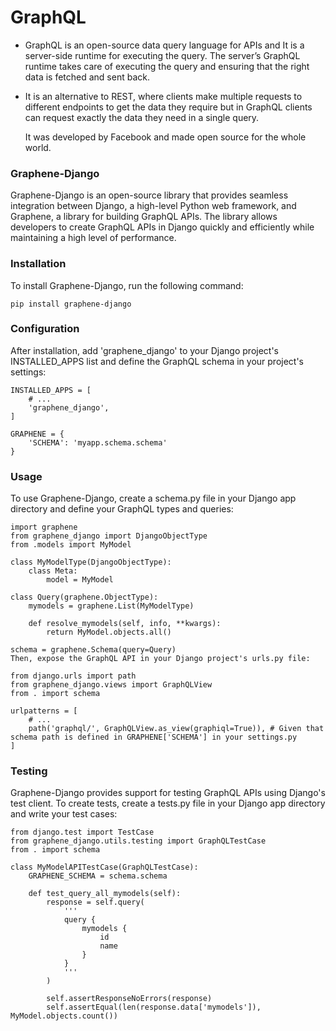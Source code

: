 # GraphQL 
+ GraphQL is an open-source data query language for APIs and It is a server-side runtime for executing the query. The server’s GraphQL runtime takes care of executing the query and ensuring that the right data is fetched and sent back.

+  It is an alternative to REST, where clients make multiple requests to different endpoints to get the data they require but in GraphQL clients can request exactly the data they need in a single query.

   It was developed by Facebook and made open source for the whole world.


### Graphene-Django

Graphene-Django is an open-source library that provides seamless integration between Django, a high-level Python web framework, and Graphene, a library for building GraphQL APIs. The library allows developers to create GraphQL APIs in Django quickly and efficiently while maintaining a high level of performance.

### Installation
To install Graphene-Django, run the following command:
```
pip install graphene-django
```
### Configuration
After installation, add 'graphene_django' to your Django project's INSTALLED_APPS list and define the GraphQL schema in your project's settings:
```
INSTALLED_APPS = [
    # ...
    'graphene_django',
]

GRAPHENE = {
    'SCHEMA': 'myapp.schema.schema'
}
```
### Usage
To use Graphene-Django, create a schema.py file in your Django app directory and define your GraphQL types and queries:
```
import graphene
from graphene_django import DjangoObjectType
from .models import MyModel

class MyModelType(DjangoObjectType):
    class Meta:
        model = MyModel

class Query(graphene.ObjectType):
    mymodels = graphene.List(MyModelType)

    def resolve_mymodels(self, info, **kwargs):
        return MyModel.objects.all()

schema = graphene.Schema(query=Query)
Then, expose the GraphQL API in your Django project's urls.py file:

from django.urls import path
from graphene_django.views import GraphQLView
from . import schema

urlpatterns = [
    # ...
    path('graphql/', GraphQLView.as_view(graphiql=True)), # Given that schema path is defined in GRAPHENE['SCHEMA'] in your settings.py
]

```
### Testing
Graphene-Django provides support for testing GraphQL APIs using Django's test client. To create tests, create a tests.py file in your Django app directory and write your test cases:
```
from django.test import TestCase
from graphene_django.utils.testing import GraphQLTestCase
from . import schema

class MyModelAPITestCase(GraphQLTestCase):
    GRAPHENE_SCHEMA = schema.schema

    def test_query_all_mymodels(self):
        response = self.query(
            '''
            query {
                mymodels {
                    id
                    name
                }
            }
            '''
        )

        self.assertResponseNoErrors(response)
        self.assertEqual(len(response.data['mymodels']), MyModel.objects.count())
```
